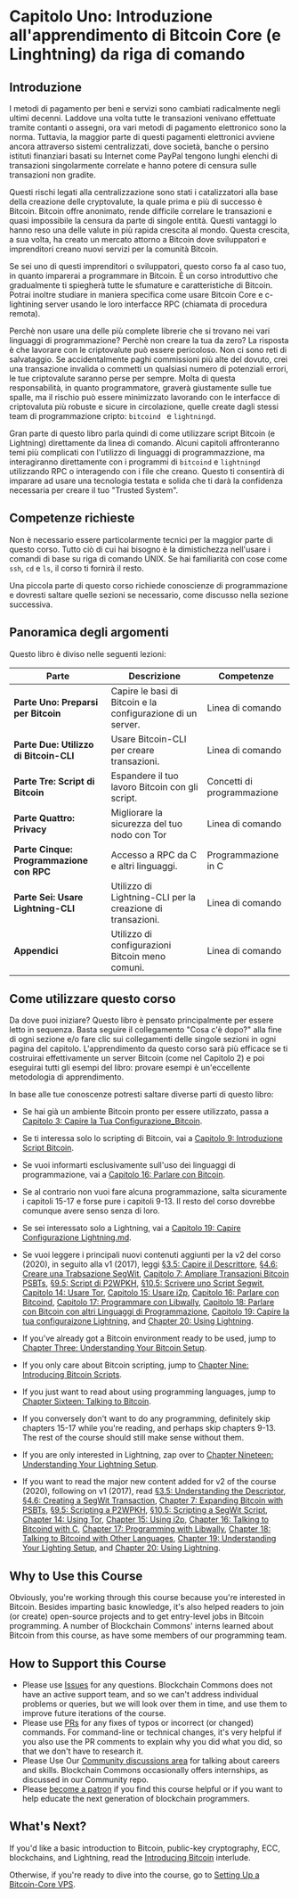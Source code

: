 # Capitolo Uno: Introduzione all'apprendimento di Bitcoin Core (e Linghtning) da riga di comando

## Introduzione

I metodi di pagamento per beni e servizi sono cambiati radicalmente negli ultimi decenni. Laddove una volta tutte le transazioni venivano effettuate tramite contanti o assegni, ora vari metodi di pagamento elettronico sono la norma. Tuttavia, la maggior parte di questi pagamenti elettronici avviene ancora attraverso sistemi centralizzati, dove società, banche o persino istituti finanziari basati su Internet come PayPal tengono lunghi elenchi di transazioni singolarmente correlate e hanno potere di censura sulle transazioni non gradite.

Questi rischi legati alla centralizzazione sono stati i catalizzatori alla base della creazione delle cryptovalute, la quale prima e più di successo è Bitcoin. Bitcoin offre anonimato, rende difficile correlare le transazioni e quasi impossibile la censura da parte di singole entità. Questi vantaggi lo hanno reso una delle valute in più rapida crescita al mondo. Questa crescita, a sua volta, ha creato un mercato attorno a Bitcoin dove sviluppatori e imprenditori creano nuovi servizi per la comunità Bitcoin.

Se sei uno di questi imprenditori o sviluppatori, questo corso fa al caso tuo, in quanto imparerai a programmare in Bitcoin. È un corso introduttivo che gradualmente ti spiegherà tutte le sfumature e caratteristiche di Bitcoin. Potrai inoltre studiare in maniera specifica come usare Bitcoin Core e c-lightining server usando le loro interfacce RPC (chiamata di procedura remota).

Perchè non usare una delle più complete librerie che si trovano nei vari linguaggi di programmazione? Perchè non creare la tua da zero? La risposta è che lavorare con le criptovalute può essere pericoloso. Non ci sono reti di salvataggio. Se accidentalmente paghi commissioni più alte del dovuto, crei una transazione invalida o commetti un qualsiasi numero di potenziali errori, le tue criptovalute saranno perse per sempre. Molta di questa responsabilità, in quanto programmatore, graverà giustamente sulle tue spalle, ma il rischio può essere minimizzato lavorando con le interfacce di criptovaluta più robuste e sicure in circolazione, quelle create dagli stessi team di programmazione cripto: ``bitcoind `` e ``lightningd``.

Gran parte di questo libro parla quindi di come utilizzare script Bitcoin (e Lightning) direttamente da linea di comando. Alcuni capitoli affronteranno temi più complicati con l'utilizzo di linguaggi di programmazzione, ma interagiranno direttamente con i programmi di ``bitcoind`` e ``lightningd`` utilizzando RPC o interagendo con i file che creano. Questo ti consentirà di imparare ad usare una tecnologia testata e solida che ti darà la confidenza necessaria per creare il tuo "Trusted System".

## Competenze richieste

Non è necessario essere particolarmente tecnici per la maggior parte di questo corso. Tutto ciò di cui hai bisogno è la dimistichezza nell'usare i comandi di base su riga di comando UNIX. Se hai familiarità con cose come `ssh`, `cd` e `ls`, il corso ti fornirà il resto.

Una piccola parte di questo corso richiede conoscienze di programmazione e dovresti saltare quelle sezioni se necessario, come discusso nella sezione successiva.

## Panoramica degli argomenti

Questo libro è diviso nelle seguenti lezioni:

| Parte | Descrizione | Competenze |
|-------|---------|---------|
| **Parte Uno: Preparsi per Bitcoin** | Capire le basi di Bitcoin e la configurazione di un server. | Linea di comando | 
| **Parte Due: Utilizzo di Bitcoin-CLI** | Usare Bitcoin-CLI per creare transazioni. | Linea di comando |
| **Parte Tre: Script di Bitcoin** | Espandere il tuo lavoro Bitcoin con gli script. | Concetti di programmazione |
| **Parte Quattro: Privacy** | Migliorare la sicurezza del tuo nodo con Tor | Linea di comando |
| **Parte Cinque: Programmazione con RPC** | Accesso a RPC da C e altri linguaggi. | Programmazione in C |
| **Parte Sei: Usare Lightning-CLI** | Utilizzo di Lightning-CLI per la creazione di transazioni. | Linea di comando |
| **Appendici** | Utilizzo di configurazioni Bitcoin meno comuni. | Linea di comando |

## Come utilizzare questo corso

Da dove puoi iniziare? Questo libro è pensato principalmente per essere letto in sequenza. Basta seguire il collegamento "Cosa c'è dopo?" alla fine di ogni sezione e/o fare clic sui collegamenti delle singole sezioni in ogni pagina del capitolo. L'apprendimento da questo corso sarà più efficace se ti costruirai effettivamente un server Bitcoin (come nel Capitolo 2) e poi eseguirai tutti gli esempi del libro: provare esempi è un'eccellente metodologia di apprendimento.

In base alle tue conoscenze potresti saltare diverse parti di questo libro:

* Se hai già un ambiente Bitcoin pronto per essere utilizzato, passa a [Capitolo 3: Capire la Tua Configurazione_Bitcoin](03_0_Capire_la_Tua_Configurazione_Bitcoin.md).
* Se ti interessa solo lo scripting di Bitcoin, vai a [Capitolo 9: Introduzione Script Bitcoin](09_0_Introduzione_Script_Bitcoin.md).
* Se vuoi informarti esclusivamente sull'uso dei linguaggi di programmazione, vai a [Capitolo 16: Parlare con Bitcoin](16_0_Parlare_con_Bitcoind.md).
* Se al contrario non vuoi fare alcuna programmazione, salta sicuramente i capitoli 15-17 e forse pure i capitoli 9-13. Il resto del corso dovrebbe comunque avere senso senza di loro.
* Se sei interessato solo a Lightning, vai a [Capitolo 19: Capire Configurazione Lightning.md](19_0_Capire_Configurazione_Lightning.md).
* Se vuoi leggere i principali nuovi contenuti aggiunti per la v2 del corso (2020), in seguito alla v1 (2017), leggi [§3.5: Capire il Descrittore](03_5_Capire_il_Descrittore.md), [§4.6: Creare una Trabsazione SegWit](04_6_Creare_una_Transazione_Segwit.md), [Capitolo 7: Ampliare Transazioni Bitcoin PSBTs](07_0_Ampliare_Transazioni_Bitcoin_PSBTs.md), [§9.5: Script di P2WPKH](09_5_Script_di_P2WPKH.md), [§10.5: Scrivere uno Script Segwit](10_5_Scrivere_uno_Script_Segwit.md), [Capitolo 14: Usare Tor](14_0_Usare_Tor.md), [Capitolo 15: Usare i2p](15_0_Usare_i2p.md), [Capitolo 16: Parlare con Bitcoind](16_0_Parlare_con_Bitcoind.md), [Capitolo 17: Programmare con Libwally](17_0_Programmare_con_Libwally.md), [Capitolo 18: Parlare con Bitcoin con altri Linguaggi di Programmazione](18_0_Parlare_con_Bitcoind_Altro.md), [Capitolo 19: Capire la tua configuraizone Lightning](19_0_Capire_Configurazione_Lightning.md), and [Chapter 20: Using Lightning](20_0_Using_Lightning.md).

* If you've already got a Bitcoin environment ready to be used, jump to [Chapter Three: Understanding Your Bitcoin Setup](03_0_Understanding_Your_Bitcoin_Setup.md).
* If you only care about Bitcoin scripting, jump to [Chapter Nine: Introducing Bitcoin Scripts](09_0_Introducing_Bitcoin_Scripts.md).
* If you just want to read about using programming languages, jump to [Chapter Sixteen: Talking to Bitcoin](16_0_Talking_to_Bitcoind.md).
* If you conversely don't want to do any programming, definitely skip chapters 15-17 while you're reading, and perhaps skip chapters 9-13. The rest of the course should still make sense without them.
* If you are only interested in Lightning, zap over to [Chapter Nineteen: Understanding Your Lightning Setup](19_0_Understanding_Your_Lightning_Setup.md).
* If you want to read the major new content added for v2 of the course (2020), following on v1 (2017), read [§3.5: Understanding the Descriptor](03_5_Understanding_the_Descriptor.md), [§4.6: Creating a SegWit Transaction](04_6_Creating_a_Segwit_Transaction.md), [Chapter 7: Expanding Bitcoin with PSBTs](07_0_Expanding_Bitcoin_Transactions_PSBTs.md), [§9.5: Scripting a P2WPKH](09_5_Scripting_a_P2WPKH.md), [§10.5: Scripting a SegWit Script](10_5_Scripting_a_Segwit_Script.md), [Chapter 14: Using Tor](14_0_Using_Tor.md), [Chapter 15: Using i2p](15_0_Using_i2p.md), [Chapter 16: Talking to Bitcoind with C](16_0_Talking_to_Bitcoind.md), [Chapter 17: Programming with Libwally](17_0_Programming_with_Libwally.md), [Chapter 18: Talking to Bitcoind with Other Languages](18_0_Talking_to_Bitcoind_Other.md), [Chapter 19: Understanding Your Lighting Setup](19_0_Understanding_Your_Lightning_Setup.md), and [Chapter 20: Using Lightning](20_0_Using_Lightning.md).

## Why to Use this Course

Obviously, you're working through this course because you're interested in Bitcoin. Besides imparting basic knowledge, it's also helped readers to join (or create) open-source projects and to get entry-level jobs in Bitcoin programming. A number of Blockchain Commons' interns learned about Bitcoin from this course, as have some members of our programming team.

## How to Support this Course

* Please use [Issues](https://github.com/BlockchainCommons/Learning-Bitcoin-from-the-Command-Line/issues) for any questions. Blockchain Commons does not have an active support team, and so we can't address individual problems or queries, but we will look over them in time, and use them to improve future iterations of the course.
* Please use [PRs](https://github.com/BlockchainCommons/Learning-Bitcoin-from-the-Command-Line/pulls) for any fixes of typos or incorrect (or changed) commands. For command-line or technical changes, it's very helpful if you also use the PR comments to explain why you did what you did, so that we don't have to research it.
* Please Use Our [Community discussions area](https://github.com/BlockchainCommons/Community/discussions) for talking about careers and skills. Blockchain Commons occasionally offers internships, as discussed in our Community repo.
* Please [become a patron](https://github.com/sponsors/BlockchainCommons) if you find this course helpful or if you want to help educate the next generation of blockchain programmers.

## What's Next?

If you'd like a basic introduction to Bitcoin, public-key cryptography, ECC, blockchains, and Lightning, read the [Introducing Bitcoin](01_1_Introducing_Bitcoin.md) interlude. 

Otherwise, if you're ready to dive into the course, go to [Setting Up a Bitcoin-Core VPS](02_0_Setting_Up_a_Bitcoin-Core_VPS.md).
